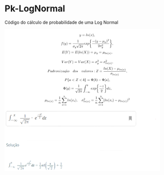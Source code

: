# Pk-LogNormal
Código do cálculo de probabilidade de uma Log Normal

<img align="center" src="imagens/3.png">
<img align="center" src="imagens/2.png">
